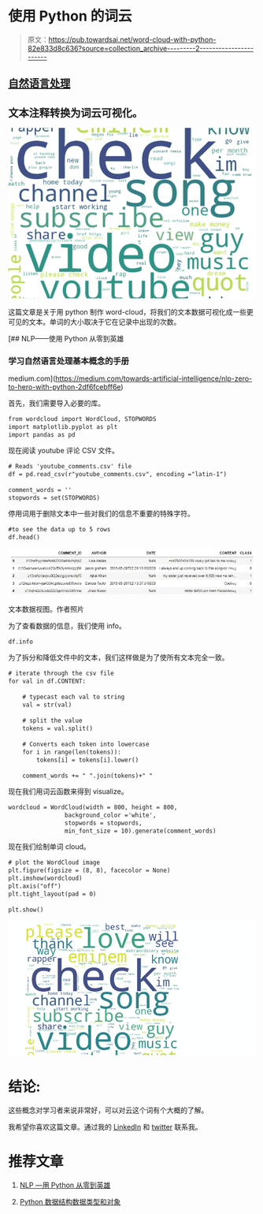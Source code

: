 # 使用 Python 的词云

> 原文：<https://pub.towardsai.net/word-cloud-with-python-82e833d8c636?source=collection_archive---------2----------------------->

## [自然语言处理](https://towardsai.net/p/category/nlp)

## 文本注释转换为词云可视化。

![](img/e0cb048467b734316ed4fbf9dc263bff.png)

这篇文章是关于用 python 制作 word-cloud，将我们的文本数据可视化成一些更可见的文本。单词的大小取决于它在记录中出现的次数。

[](https://medium.com/towards-artificial-intelligence/nlp-zero-to-hero-with-python-2df6fcebff6e) [## NLP——使用 Python 从零到英雄

### 学习自然语言处理基本概念的手册

medium.com](https://medium.com/towards-artificial-intelligence/nlp-zero-to-hero-with-python-2df6fcebff6e) 

首先，我们需要导入必要的库。

```
from wordcloud import WordCloud, STOPWORDS 
import matplotlib.pyplot as plt 
import pandas as pd
```

现在阅读 youtube 评论 CSV 文件。

```
# Reads 'youtube_comments.csv' file  
df = pd.read_csv(r"youtube_comments.csv", encoding ="latin-1") 

comment_words = '' 
stopwords = set(STOPWORDS)
```

停用词用于删除文本中一些对我们的信息不重要的特殊字符。

```
#to see the data up to 5 rows
df.head()
```

![](img/400b313e25d0e526b5c37ee7246464a6.png)

文本数据视图。作者照片

为了查看数据的信息，我们使用 info。

```
df.info
```

为了拆分和降低文件中的文本，我们这样做是为了使所有文本完全一致。

```
# iterate through the csv file 
for val in df.CONTENT: 

    # typecast each val to string 
    val = str(val) 

    # split the value 
    tokens = val.split() 

    # Converts each token into lowercase 
    for i in range(len(tokens)): 
        tokens[i] = tokens[i].lower() 

    comment_words += " ".join(tokens)+" "
```

现在我们用词云函数来得到 visualize。

```
wordcloud = WordCloud(width = 800, height = 800, 
                background_color ='white', 
                stopwords = stopwords, 
                min_font_size = 10).generate(comment_words)
```

现在我们绘制单词 cloud。

```
# plot the WordCloud image                        
plt.figure(figsize = (8, 8), facecolor = None) 
plt.imshow(wordcloud) 
plt.axis("off") 
plt.tight_layout(pad = 0) 

plt.show()
```

![](img/de6c118483ceb0f06917eaf437ea27de.png)

# 结论:

这些概念对学习者来说非常好，可以对云这个词有个大概的了解。

我希望你喜欢这篇文章。通过我的 [LinkedIn](https://www.linkedin.com/in/data-scientist-95040a1ab/) 和 [twitter](https://twitter.com/amitprius) 联系我。

# 推荐文章

1.  [NLP —用 Python 从零到英雄](https://medium.com/towards-artificial-intelligence/nlp-zero-to-hero-with-python-2df6fcebff6e?sk=2231d868766e96b13d1e9d7db6064df1)

2. [Python 数据结构数据类型和对象](https://medium.com/towards-artificial-intelligence/python-data-structures-data-types-and-objects-244d0a86c3cf?sk=42f4b462499f3fc3a160b21e2c94dba6)